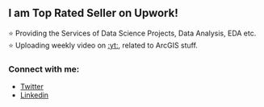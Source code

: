 ## I am Top Rated Seller on Upwork!

:star: Providing the Services of Data Science Projects, Data Analysis, EDA etc.
:star: Uploading weekly video on [:yt:](https://www.youtube.com/c/aarishmaqsood), related to ArcGIS stuff.  

### Connect with me:
- [Twitter](https://twitter.com/AaRishOfficial)
- [Linkedin](https://www.linkedin.com/in/aarishmaqsood/)
